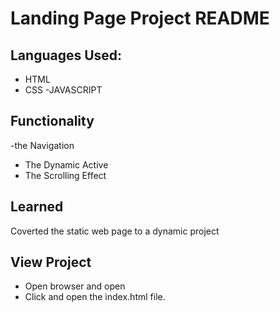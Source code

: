 # Landing Page Project README

## Languages Used:
- HTML
- CSS
-JAVASCRIPT

## Functionality

-the Navigation
- The Dynamic Active
- The Scrolling Effect

## Learned
Coverted the static web page to a dynamic project

## View Project

- Open browser and open
- Click and open the index.html file.